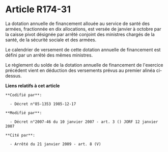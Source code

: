 # Article R174-31

La dotation annuelle de financement allouée au service de santé des armées, fractionnée en dix allocations, est versée de
janvier à octobre par la caisse pivot désignée par arrêté conjoint des ministres chargés de la santé, de la sécurité sociale
et des armées.

Le calendrier de versement de cette dotation annuelle de financement est défini par un arrêté des mêmes ministres.

Le règlement du solde de la dotation annuelle de financement de l'exercice précédent vient en déduction des versements prévus
au premier alinéa ci-dessus.

**Liens relatifs à cet article**

	**Codifié par**:

	  - Décret n°85-1353 1985-12-17

	**Modifié par**:

	  - Décret n°2007-46 du 10 janvier 2007 - art. 3 () JORF 12 janvier 2007

	**Cité par**:

	  - Arrêté du 21 janvier 2009 - art. 8 (V)

